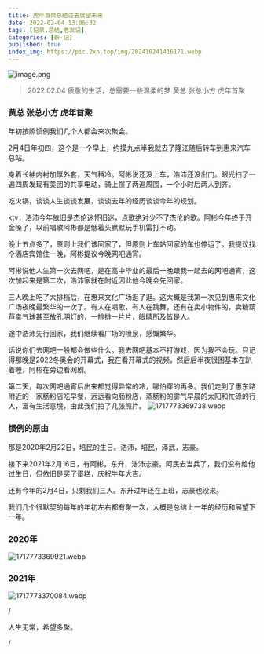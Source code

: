 ```yaml
---
title: 虎年首聚总结过去展望未来
date: 2022-02-04 13:06:32
tags: [记录,总结,老友记]
categories: [新·记]
published: true
index_img: https://pic.2xn.top/img/202410241416171.webp
---
```

![image.png](https://pic.2xn.top/img/202410241416171.webp)
> 2022.02.04
> 疲惫的生活，总需要一些温柔的梦
> 黄总 张总小方 虎年首聚

### 黄总 张总小方 虎年首聚
年初按照惯例我们几个人都会来次聚会。

2月4日年初四，这个是一个早上，约摸九点半我就去了隆江随后转车到惠来汽车总站。

身着长袖内衬加厚外套，天气稍冷。阿彬说还没上车，浩沛还没出门。眼光扫了一遍四周发现有美团的共享电动，骑上惯了两遍周围，一个小时后两人到齐。

吃火锅，谈谈人生谈谈发展，谈谈去年的经历谈谈今年的规划。

ktv，浩沛今年依旧是杰伦迷怀旧迷，点歌绝对少不了杰伦的歌。阿彬今年终于开金嗓了，以前唱歌阿彬都是低着头默默玩手机雷打不动。

晚上五点多了，原则上我们该回家了，但原则上车站回家的车也停运了。我提议找个酒店宾馆住一晚，阿彬提议今晚网吧通宵。

阿彬说他人生第一次去网吧，是在高中毕业的最后一晚跟我一起去的网吧通宵，这次加起来是第二次，浩沛家就在附近因此他今晚会先回家。

三人晚上吃了大排档后，在惠来文化广场逛了逛。这大概是我第一次见到惠来文化广场夜晚最繁华的一次了。有人在唱歌，有人在跳舞，还有在卖小物件的，卖糖葫芦卖气球甚至放孔明灯的，一排排一片片，眼睛所及皆是人。

途中浩沛先行回家，我们继续看广场的喷泉，感慨繁华。

话说你们去网吧一般都会做些什么。我去网吧基本不打游戏，因为我不会玩。只记得那晚是2022冬奥会的开幕式，我在看开幕式的视频，然后后半夜很困基本在趴着睡，阿彬在旁边看网剧。

第二天，每次网吧通宵后出来都觉得异常的冷，哪怕穿的再多。我们走到了惠东路附近的一家肠粉店吃早餐，远远看向肠粉店，蒸肠粉的雾气早晨的太阳和忙碌的行人，富有生活意境，由此我们拍了几张照片。
![1717773369738.webp](https://pic.2xn.top/img/1717773369738.webp)

### 惯例的原由
那是2020年2月22日，培民的生日。浩沛，培民，泽武，志豪。

接下来2021年2月16日，有阿彬，东升，浩沛志豪。阿民去当兵了，我们没有给他过生日，但依旧是买了蛋糕，庆祝牛年大吉。

还有今年的2月4日，只剩我们三人。东升过年还在上班，志豪也没来。

我们几个很默契的每年的年初左右都有聚一次，大概是总结上一年的经历和展望下一年。

### 2020年
![1717773369921.webp](https://pic.2xn.top/img/1717773369921.webp)

### 2021年
![1717773370084.webp](https://pic.2xn.top/img/1717773370084.webp)

/

人生无常，希望多聚。

/